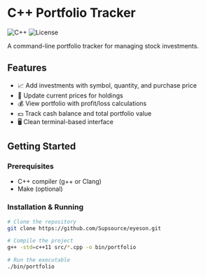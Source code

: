 # C++ Portfolio Tracker

![C++](https://img.shields.io/badge/C++-17-blue.svg)
![License](https://img.shields.io/badge/License-MIT-green.svg)

A command-line portfolio tracker for managing stock investments.

## Features

- 📈 Add investments with symbol, quantity, and purchase price
- 🔄 Update current prices for holdings
- 💰 View portfolio with profit/loss calculations
- 💵 Track cash balance and total portfolio value
- 🖥️ Clean terminal-based interface

## Getting Started

### Prerequisites
- C++ compiler (g++ or Clang)
- Make (optional)

### Installation & Running
```bash
# Clone the repository
git clone https://github.com/Supsource/eyeson.git

# Compile the project
g++ -std=c++11 src/*.cpp -o bin/portfolio

# Run the executable
./bin/portfolio
```

